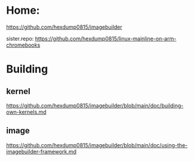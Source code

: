 # Home:
https://github.com/hexdump0815/imagebuilder

sister.repo: https://github.com/hexdump0815/linux-mainline-on-arm-chromebooks

# Building
## kernel
https://github.com/hexdump0815/imagebuilder/blob/main/doc/building-own-kernels.md

## image
https://github.com/hexdump0815/imagebuilder/blob/main/doc/using-the-imagebuilder-framework.md
